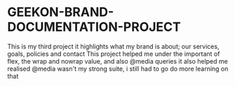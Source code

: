 # GEEKON-BRAND-DOCUMENTATION-PROJECT
This is my third project
it highlights what my brand is about; our services, goals, policies and contact
This project helped me under the important of flex, the wrap and nowrap value, and also @media queries
it also helped me realised @media wasn't my strong suite, i still had to go do more learning on that 
